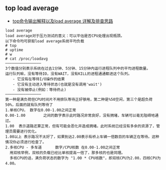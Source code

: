 ## top load average
- [top命令输出解释以及load average 详解及排查思路](https://blog.csdn.net/zhangchenglikecc/article/details/52103737)

```
load average  
load average对于压力测试的意义：可以平估是否CPU处理出现瓶颈。
以下命令均可获取load average系统平均负载
# top
# uptime
# w 
# cat /proc/loadavg
————————————————
3个数值分别表示系统在过去1分钟、5分钟、15分钟内运行进程队列中的平均进程数量。
运行队列嘛，没有等待IO，没有WAIT，没有KILL的进程通通都进这个队列。
　　- 它没有在等待I/O操作的结果
　　- 它没有主动进入等待状态(也就是没有调用'wait')
　　- 没有被停止(例如：等待终止)
————————————————
第一种是满负荷但CPU时间片不用排队等待正好够用，第二种是%50空闲，第三个是超负荷50%，后面的就有队列等待了
1.单核CPU， 数字在0.00-1.00之间正常
0.00-1.00        之间的数字表示此时路况非常良好，没有拥堵，车辆可以毫无阻碍地通过。
1.00  表示道路还算正常，但有可能会恶化并造成拥堵。此时系统已经没有多余的资源了，管理员需要进行优化。
1.00以上 表示路况不太好了，如果到达2.00表示有桥上车辆一倍数目的车辆正在等待。这种情况你必须进行检查了。
2.多核CPU - 多车道      数字/CPU核数 在0.00-1.00之间正常
  用双核举例，双核的负载已经比单核提高一倍了，那多核的也是同理。
  多核CPU的话，满负荷状态的数字为 "1.00 * CPU核数"，即双核CPU为2.00，四核CPU为4.00。

```
